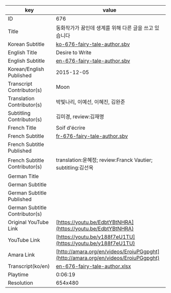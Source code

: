 |  key  |  value  |
|-------|---------|
| ID            | 676 |
| Title         | 동화작가가 꿈인데 생계를 위해 다른 글을 쓰고 있습니다 |
| Korean Subtitle | [ko-676-fairy-tale-author.sbv](https://github.com/jungtosociety/dharma-qna/raw/master/sub/676/ko-676-fairy-tale-author.sbv) |
| English Title | Desire to Write |
| English Subtitle | [en-676-fairy-tale-author.sbv](https://github.com/jungtosociety/dharma-qna/raw/master/sub/676/en-676-fairy-tale-author.sbv) |
| Korean/English Published     | 2015-12-05 |
| Transcript Contributor(s)   | Moon |
| Translation Contributor(s)   | 박빛나리, 이예선, 이혜진, 김완준 |
| Subtitling Contributor(s)   | 김미경, review:김재명 |
| French Title | Soif d'écrire |
| French Subtitle | [fr-676-fairy-tale-author.sbv](https://github.com/jungtosociety/dharma-qna/raw/master/sub/676/fr-676-fairy-tale-author.sbv) |
| French Subtitle Published |  |
| French Subtitle Contributor(s) | translation:윤혜정; review:Franck Vautier; subtitling:김선옥 |
| German Title |  |
| German Subtitle |  |
| German Subtitle Published |  |
| German Subtitle Contributor(s) |  |
| Original YouTube Link  | [https://youtu.be/EdbtYBtNHRA](https://youtu.be/EdbtYBtNHRA) |
| YouTube Link  | [https://youtu.be/y188f7eU1TU](https://youtu.be/y188f7eU1TU) |
| Amara Link    | [http://amara.org/en/videos/EroiuPGgpght](http://amara.org/en/videos/EroiuPGgpght) |
| Transcript(ko/en) | [en-676-fairy-tale-author.xlsx](https://github.com/jungtosociety/dharma-qna/raw/master/sub/676/en-676-fairy-tale-author.xlsx) |
| Playtime | 0:06:19 |
| Resolution | 654x480|
